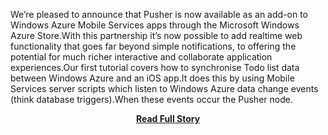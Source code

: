 <p>We’re pleased to announce that Pusher is now available as an add-on to Windows Azure Mobile Services apps through the Microsoft Windows Azure Store.With this partnership it’s now possible to add realtime web functionality that goes far beyond simple notifications, to offering the potential for much richer interactive and collaborate application experiences.Our first tutorial covers how to synchronise Todo list data between Windows Azure and an iOS app.It does this by using Mobile Services server scripts which listen to Windows Azure data change events (think database triggers).When these events occur the Pusher node.</p>
<center><p><a href="http://blog.pusher.com/pusher-on-windows-azure/" style='padding:25px; font-sze:18px; font-weight: bold;'>Read Full Story</a></p></center>
